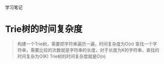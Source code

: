 学习笔记
# Trie树的时间复杂度
> 构建一个Trie树，需要把字符串遍历一遍，时间复杂度为O(n)
> 查找一个字符串，需要比较的次数就是字符串的长度，对于长度为K的字符串，查找的时间复杂为O(K)
> Trie树的时间复杂度就是O(n)